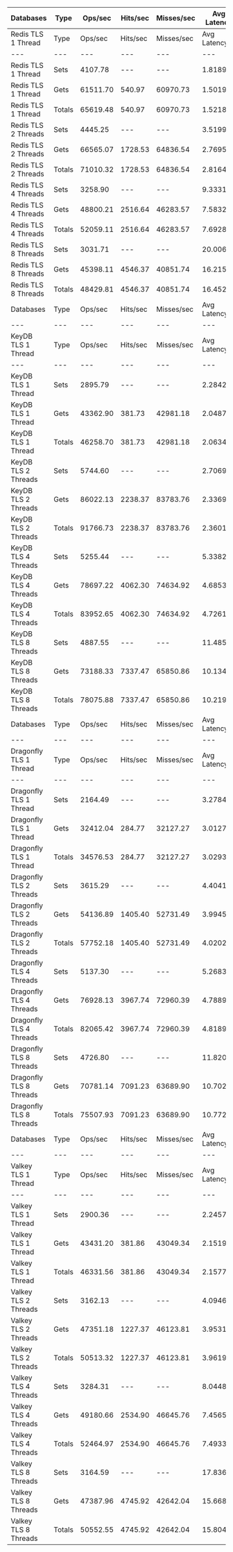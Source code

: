 | Databases | Type | Ops/sec | Hits/sec | Misses/sec | Avg Latency | p50 Latency | p99 Latency | p99.9 Latency | KB/sec |
| --- | --- | --- | --- | --- | --- | --- | --- | --- | --- |
| Redis TLS 1 Thread | Type | Ops/sec | Hits/sec | Misses/sec | Avg Latency | p50 Latency | p99 Latency | p99.9 Latency | KB/sec |
| --- | --- | --- | --- | --- | --- | --- | --- | --- | --- |
Redis TLS 1 Thread | Sets | 4107.78 | --- | --- | 1.81893 | 1.47900 | 2.91100 | 125.95100 | 2245.80 |
Redis TLS 1 Thread | Gets | 61511.70 | 540.97 | 60970.73 | 1.50198 | 1.47900 | 2.44700 | 3.47100 | 2665.32 |
Redis TLS 1 Thread | Totals | 65619.48 | 540.97 | 60970.73 | 1.52182 | 1.47900 | 2.46300 | 3.50300 | 4911.12 |
Redis TLS 2 Threads | Sets | 4445.25 | --- | --- | 3.51994 | 2.76700 | 3.91900 | 278.52700 | 2430.30 |
Redis TLS 2 Threads | Gets | 66565.07 | 1728.53 | 64836.54 | 2.76952 | 2.76700 | 3.71100 | 5.40700 | 3459.22 |
Redis TLS 2 Threads | Totals | 71010.32 | 1728.53 | 64836.54 | 2.81649 | 2.76700 | 3.72700 | 5.66300 | 5889.52 |
Redis TLS 4 Threads | Sets | 3258.90 | --- | --- | 9.33319 | 7.61500 | 12.54300 | 647.16700 | 1781.71 |
Redis TLS 4 Threads | Gets | 48800.21 | 2516.64 | 46283.57 | 7.58328 | 7.58300 | 12.28700 | 13.31100 | 3164.40 |
Redis TLS 4 Threads | Totals | 52059.11 | 2516.64 | 46283.57 | 7.69282 | 7.58300 | 12.28700 | 13.37500 | 4946.11 |
Redis TLS 8 Threads | Sets | 3031.71 | --- | --- | 20.00616 | 16.51100 | 26.36700 | 1351.67900 | 1657.50 |
Redis TLS 8 Threads | Gets | 45398.11 | 4546.37 | 40851.74 | 16.21512 | 16.19100 | 25.72700 | 28.28700 | 4052.84 |
Redis TLS 8 Threads | Totals | 48429.81 | 4546.37 | 40851.74 | 16.45244 | 16.19100 | 25.85500 | 28.41500 | 5710.34 |
| Databases | Type | Ops/sec | Hits/sec | Misses/sec | Avg Latency | p50 Latency | p99 Latency | p99.9 Latency | KB/sec |
| --- | --- | --- | --- | --- | --- | --- | --- | --- | --- |
| KeyDB TLS 1 Thread | Type | Ops/sec | Hits/sec | Misses/sec | Avg Latency | p50 Latency | p99 Latency | p99.9 Latency | KB/sec |
| --- | --- | --- | --- | --- | --- | --- | --- | --- | --- |
KeyDB TLS 1 Thread | Sets | 2895.79 | --- | --- | 2.28427 | 2.07900 | 3.29500 | 87.55100 | 1583.18 |
KeyDB TLS 1 Thread | Gets | 43362.90 | 381.73 | 42981.18 | 2.04873 | 2.06300 | 3.13500 | 3.61500 | 1879.12 |
KeyDB TLS 1 Thread | Totals | 46258.70 | 381.73 | 42981.18 | 2.06347 | 2.06300 | 3.13500 | 3.67900 | 3462.30 |
KeyDB TLS 2 Threads | Sets | 5744.60 | --- | --- | 2.70694 | 2.15900 | 5.27900 | 159.74300 | 3140.69 |
KeyDB TLS 2 Threads | Gets | 86022.13 | 2238.37 | 83783.76 | 2.33698 | 2.14300 | 5.02300 | 7.03900 | 4472.66 |
KeyDB TLS 2 Threads | Totals | 91766.73 | 2238.37 | 83783.76 | 2.36014 | 2.14300 | 5.02300 | 7.19900 | 7613.34 |
KeyDB TLS 4 Threads | Sets | 5255.44 | --- | --- | 5.33822 | 4.60700 | 10.17500 | 286.71900 | 2873.26 |
KeyDB TLS 4 Threads | Gets | 78697.22 | 4062.30 | 74634.92 | 4.68531 | 4.60700 | 9.79100 | 12.41500 | 5104.98 |
KeyDB TLS 4 Threads | Totals | 83952.65 | 4062.30 | 74634.92 | 4.72618 | 4.60700 | 9.85500 | 12.79900 | 7978.24 |
KeyDB TLS 8 Threads | Sets | 4887.55 | --- | --- | 11.48591 | 9.91900 | 22.01500 | 573.43900 | 2672.12 |
KeyDB TLS 8 Threads | Gets | 73188.33 | 7337.47 | 65850.86 | 10.13484 | 9.91900 | 21.11900 | 26.62300 | 6537.83 |
KeyDB TLS 8 Threads | Totals | 78075.88 | 7337.47 | 65850.86 | 10.21942 | 9.91900 | 21.24700 | 27.13500 | 9209.95 |
| Databases | Type | Ops/sec | Hits/sec | Misses/sec | Avg Latency | p50 Latency | p99 Latency | p99.9 Latency | KB/sec |
| --- | --- | --- | --- | --- | --- | --- | --- | --- | --- |
| Dragonfly TLS 1 Thread | Type | Ops/sec | Hits/sec | Misses/sec | Avg Latency | p50 Latency | p99 Latency | p99.9 Latency | KB/sec |
| --- | --- | --- | --- | --- | --- | --- | --- | --- | --- |
Dragonfly TLS 1 Thread | Sets | 2164.49 | --- | --- | 3.27848 | 2.97500 | 6.75100 | 110.07900 | 1183.37 |
Dragonfly TLS 1 Thread | Gets | 32412.04 | 284.77 | 32127.27 | 3.01276 | 2.95900 | 6.62300 | 7.16700 | 1404.29 |
Dragonfly TLS 1 Thread | Totals | 34576.53 | 284.77 | 32127.27 | 3.02939 | 2.95900 | 6.62300 | 7.19900 | 2587.65 |
Dragonfly TLS 2 Threads | Sets | 3615.29 | --- | --- | 4.40418 | 3.91900 | 9.15100 | 161.79100 | 1976.55 |
Dragonfly TLS 2 Threads | Gets | 54136.89 | 1405.40 | 52731.49 | 3.99456 | 3.91900 | 8.89500 | 10.49500 | 2813.15 |
Dragonfly TLS 2 Threads | Totals | 57752.18 | 1405.40 | 52731.49 | 4.02020 | 3.91900 | 8.89500 | 10.62300 | 4789.70 |
Dragonfly TLS 4 Threads | Sets | 5137.30 | --- | --- | 5.26836 | 4.95900 | 11.19900 | 201.72700 | 2808.67 |
Dragonfly TLS 4 Threads | Gets | 76928.13 | 3967.74 | 72960.39 | 4.78890 | 4.92700 | 10.75100 | 13.95100 | 4988.59 |
Dragonfly TLS 4 Threads | Totals | 82065.42 | 3967.74 | 72960.39 | 4.81891 | 4.92700 | 10.75100 | 14.39900 | 7797.26 |
Dragonfly TLS 8 Threads | Sets | 4726.80 | --- | --- | 11.82032 | 10.81500 | 27.39100 | 483.32700 | 2584.24 |
Dragonfly TLS 8 Threads | Gets | 70781.14 | 7091.23 | 63689.90 | 10.70276 | 10.81500 | 26.11100 | 37.37500 | 6320.33 |
Dragonfly TLS 8 Threads | Totals | 75507.93 | 7091.23 | 63689.90 | 10.77272 | 10.81500 | 26.11100 | 39.42300 | 8904.56 |
| Databases | Type | Ops/sec | Hits/sec | Misses/sec | Avg Latency | p50 Latency | p99 Latency | p99.9 Latency | KB/sec |
| --- | --- | --- | --- | --- | --- | --- | --- | --- | --- |
| Valkey TLS 1 Thread | Type | Ops/sec | Hits/sec | Misses/sec | Avg Latency | p50 Latency | p99 Latency | p99.9 Latency | KB/sec |
| --- | --- | --- | --- | --- | --- | --- | --- | --- | --- |
Valkey TLS 1 Thread | Sets | 2900.36 | --- | --- | 2.24577 | 2.11100 | 3.40700 | 44.28700 | 1585.68 |
Valkey TLS 1 Thread | Gets | 43431.20 | 381.86 | 43049.34 | 2.15192 | 2.09500 | 3.35900 | 4.73500 | 1881.84 |
Valkey TLS 1 Thread | Totals | 46331.56 | 381.86 | 43049.34 | 2.15779 | 2.09500 | 3.35900 | 4.83100 | 3467.52 |
Valkey TLS 2 Threads | Sets | 3162.13 | --- | --- | 4.09467 | 3.71100 | 8.12700 | 65.27900 | 1728.80 |
Valkey TLS 2 Threads | Gets | 47351.18 | 1227.37 | 46123.81 | 3.95312 | 3.71100 | 7.90300 | 9.91900 | 2459.60 |
Valkey TLS 2 Threads | Totals | 50513.32 | 1227.37 | 46123.81 | 3.96198 | 3.71100 | 7.90300 | 10.23900 | 4188.40 |
Valkey TLS 4 Threads | Sets | 3284.31 | --- | --- | 8.04482 | 7.51900 | 9.85500 | 244.73500 | 1795.60 |
Valkey TLS 4 Threads | Gets | 49180.66 | 2534.90 | 46645.76 | 7.45651 | 7.45500 | 9.27900 | 11.39100 | 3188.38 |
Valkey TLS 4 Threads | Totals | 52464.97 | 2534.90 | 46645.76 | 7.49334 | 7.45500 | 9.34300 | 11.58300 | 4983.98 |
Valkey TLS 8 Threads | Sets | 3164.59 | --- | --- | 17.83634 | 15.74300 | 18.81500 | 839.67900 | 1730.15 |
Valkey TLS 8 Threads | Gets | 47387.96 | 4745.92 | 42642.04 | 15.66892 | 15.55100 | 18.55900 | 22.91100 | 4230.62 |
Valkey TLS 8 Threads | Totals | 50552.55 | 4745.92 | 42642.04 | 15.80460 | 15.55100 | 18.68700 | 23.29500 | 5960.77 |
